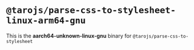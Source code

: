 # `@tarojs/parse-css-to-stylesheet-linux-arm64-gnu`

This is the **aarch64-unknown-linux-gnu** binary for `@tarojs/parse-css-to-stylesheet`
